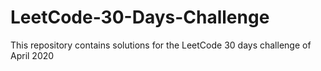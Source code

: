 # LeetCode-30-Days-Challenge

This repository contains solutions for the LeetCode 30 days challenge of April 2020
